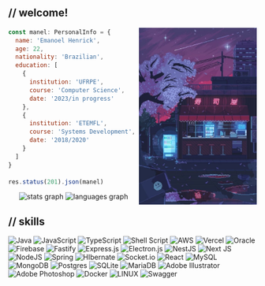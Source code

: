 ## // welcome! 

<img src="b6b3cfd9fe3d2b6dbf6bdabbd8fbddbf.jpg" height="359px" alt="chill" align="right" />

```javascript
const manel: PersonalInfo = {
  name: 'Emanoel Henrick',
  age: 22,
  nationality: 'Brazilian',
  education: [
    {
      institution: 'UFRPE',
      course: 'Computer Science',
      date: '2023/in progress'
    },
    {
      institution: 'ETEMFL',
      course: 'Systems Development',
      date: '2018/2020'
    }
  ]
}

res.status(201).json(manel)
```

<div align="center">
  <img src="https://emhk-gh-stats.vercel.app/api?hide_title=true&hide_rank=false&show_icons=true&include_all_commits=true&count_private=true&disable_animations=false&theme=emhk&locale=en&hide_border=true&border_radius=10&username=emanoelhenrick" height="150" alt="stats graph"/>
  <img src="https://emhk-gh-stats.vercel.app/api/top-langs?locale=en&hide_title=true&layout=compact&card_width=370&langs_count=6&theme=emhk&hide_border=true&border_radius=10&username=emanoelhenrick" height="150" alt="languages graph" /> 

</div>

## // skills

![Java](https://img.shields.io/badge/Java-black.svg?style=flat&logo=openjdk&logoColor=red) ![JavaScript](https://img.shields.io/badge/JavaScript-black.svg?style=flat&logo=javascript&logoColor=%23F7DF1E) ![TypeScript](https://img.shields.io/badge/TypeScript-black.svg?style=flat&logo=typescript&logoColor=blue) ![Shell Script](https://img.shields.io/badge/Shell_Script-black.svg?style=flat&logo=gnu-bash&logoColor=white) ![AWS](https://img.shields.io/badge/AWS-black.svg?style=flat&logo=amazon-aws&logoColor=yellow) ![Vercel](https://img.shields.io/badge/Vercel-black.svg?style=flat&logo=vercel&logoColor=white) ![Oracle](https://img.shields.io/badge/Oracle-black?style=flat&logo=oracle&logoColor=red) ![Firebase](https://img.shields.io/badge/Firebase-black.svg?style=flat&logo=firebase) ![Fastify](https://img.shields.io/badge/Fastify-black.svg?style=flat&logo=fastify&logoColor=white) ![Express.js](https://img.shields.io/badge/Express.js-black.svg?style=flat&logo=express&logoColor=%2361DAFB) ![Electron.js](https://img.shields.io/badge/Electron-black?style=flat&logo=Electron&logoColor=cyan) ![NestJS](https://img.shields.io/badge/NestJS-black.svg?style=flat&logo=nestjs&logoColor=red) ![Next JS](https://img.shields.io/badge/Next-black?style=flat&logo=next.js&logoColor=white) ![NodeJS](https://img.shields.io/badge/Node.js-black?style=flat&logo=node.js&logoColor=green) ![Spring](https://img.shields.io/badge/Spring-black.svg?style=flat&logo=spring&logoColor=green) ![HIbernate](https://img.shields.io/badge/Hibernate-black.svg?style=flat&logo=hibernate&logoColor=silver) ![Socket.io](https://img.shields.io/badge/Socket.io-black?style=flat&logo=socket.io&badgeColor=010101) ![React](https://img.shields.io/badge/React-black.svg?style=flat&logo=react&logoColor=%2361DAFB) ![MySQL](https://img.shields.io/badge/MySQL-black.svg?style=flat&logo=mysql&logoColor=blue) ![MongoDB](https://img.shields.io/badge/MongoDB-black.svg?style=flat&logo=mongodb&logoColor=green) ![Postgres](https://img.shields.io/badge/PostgreSQL-black.svg?style=flat&logo=postgresql&logoColor=blue) ![SQLite](https://img.shields.io/badge/SQLite-black.svg?style=flat&logo=sqlite&logoColor=blue) ![MariaDB](https://img.shields.io/badge/MariaDB-black?style=flat&logo=mariadb&logoColor=blue) ![Adobe Illustrator](https://img.shields.io/badge/Illustrator-black.svg?style=flat&logo=adobeillustrator&logoColor=orange) ![Adobe Photoshop](https://img.shields.io/badge/Photoshop-black.svg?style=flat&logo=adobephotoshop&logoColor=blue) ![Docker](https://img.shields.io/badge/Docker-black.svg?style=flat&logo=docker&logoColor=blue) ![LINUX](https://img.shields.io/badge/Linux-black?style=flat&logo=linux&logoColor=white) ![Swagger](https://img.shields.io/badge/-Swagger-black?style=flat&logo=swagger&logoColor=green)
